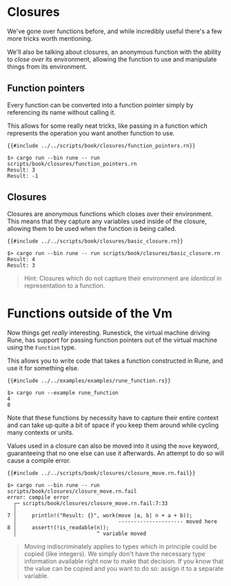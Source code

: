 # Closures

We've gone over functions before, and while incredibly useful there's a few more
tricks worth mentioning.

We'll also be talking about closures, an anonymous function with the ability to
*close over* its environment, allowing the function to use and manipulate things
from its environment.

## Function pointers

Every function can be converted into a function pointer simply by referencing
its name without calling it.

This allows for some really neat tricks, like passing in a function which
represents the operation you want another function to use.

```rune
{{#include ../../scripts/book/closures/function_pointers.rn}}
```

```text
$> cargo run --bin rune -- run scripts/book/closures/function_pointers.rn
Result: 3
Result: -1
```

## Closures

Closures are anonymous functions which closes over their environment.
This means that they capture any variables used inside of the closure, allowing
them to be used when the function is being called.

```rune
{{#include ../../scripts/book/closures/basic_closure.rn}}
```

```text
$> cargo run --bin rune -- run scripts/book/closures/basic_closure.rn
Result: 4
Result: 3
```

> Hint: Closures which do not capture their environment are *identical* in
> representation to a function.

# Functions outside of the Vm

Now things get *really* interesting.
Runestick, the virtual machine driving Rune, has support for passing function
pointers out of the virtual machine using the `Function` type.

This allows you to write code that takes a function constructed in Rune, and use
it for something else.

```rust,noplaypen
{{#include ../../examples/examples/rune_function.rs}}
```

```text
$> cargo run --example rune_function
4
8
```

Note that these functions by necessity have to capture their entire context and
can take up quite a bit of space if you keep them around while cycling many
contexts or units.

Values used in a closure can also be moved into it using the `move` keyword,
guaranteeing that no one else can use it afterwards. An attempt to do so will
cause a compile error.

```rune
{{#include ../../scripts/book/closures/closure_move.rn.fail}}
```

```text
$> cargo run --bin rune -- run scripts/book/closures/closure_move.rn.fail
error: compile error
  ┌─ scripts/book/closures/closure_move.rn.fail:7:33
  │
7 │     println!("Result: {}", work(move |a, b| n + a + b));
  │                                 --------------------- moved here
8 │     assert!(!is_readable(n));
  │                          ^ variable moved
```

> Moving indiscriminately applies to types which in principle could be copied
> (like integers). We simply don't have the necessary type information available
> right now to make that decision. If you know that the value can be copied and
> you want to do so: assign it to a separate variable.
